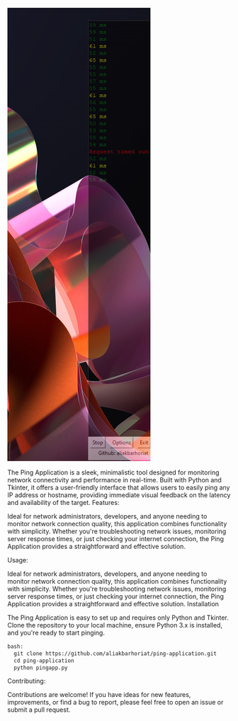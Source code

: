![Example Image](sample.png)


The Ping Application is a sleek, minimalistic tool designed for monitoring network connectivity and performance in real-time. Built with Python and Tkinter, it offers a user-friendly interface that allows users to easily ping any IP address or hostname, providing immediate visual feedback on the latency and availability of the target.
Features:

Ideal for network administrators, developers, and anyone needing to monitor network connection quality, this application combines functionality with simplicity. Whether you're troubleshooting network issues, monitoring server response times, or just checking your internet connection, the Ping Application provides a straightforward and effective solution.

Usage:

Ideal for network administrators, developers, and anyone needing to monitor network connection quality, this application combines functionality with simplicity. Whether you're troubleshooting network issues, monitoring server response times, or just checking your internet connection, the Ping Application provides a straightforward and effective solution.
Installation

The Ping Application is easy to set up and requires only Python and Tkinter. Clone the repository to your local machine, ensure Python 3.x is installed, and you're ready to start pinging.

    bash:
      git clone https://github.com/aliakbarhoriat/ping-application.git
      cd ping-application
      python pingapp.py

Contributing:

Contributions are welcome! If you have ideas for new features, improvements, or find a bug to report, please feel free to open an issue or submit a pull request.
